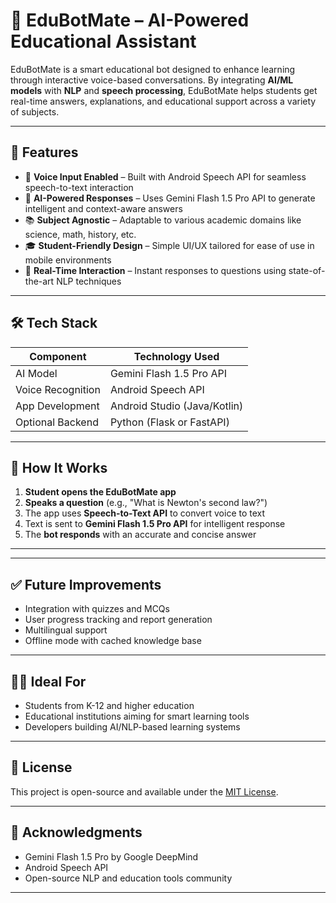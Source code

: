 # 🤖 EduBotMate – AI-Powered Educational Assistant

EduBotMate is a smart educational bot designed to enhance learning through interactive voice-based conversations. By integrating **AI/ML models** with **NLP** and **speech processing**, EduBotMate helps students get real-time answers, explanations, and educational support across a variety of subjects.

---

## 🚀 Features

- 🎤 **Voice Input Enabled** – Built with Android Speech API for seamless speech-to-text interaction  
- 🧠 **AI-Powered Responses** – Uses Gemini Flash 1.5 Pro API to generate intelligent and context-aware answers  
- 📚 **Subject Agnostic** – Adaptable to various academic domains like science, math, history, etc.  
- 🎓 **Student-Friendly Design** – Simple UI/UX tailored for ease of use in mobile environments  
- 💬 **Real-Time Interaction** – Instant responses to questions using state-of-the-art NLP techniques

---

## 🛠️ Tech Stack

| Component              | Technology Used                |
|------------------------|--------------------------------|
| AI Model               | Gemini Flash 1.5 Pro API       |
| Voice Recognition      | Android Speech API             |
| App Development        | Android Studio (Java/Kotlin)   |
| Optional Backend       | Python (Flask or FastAPI)      |

---

## 📱 How It Works

1. **Student opens the EduBotMate app**
2. **Speaks a question** (e.g., "What is Newton's second law?")
3. The app uses **Speech-to-Text API** to convert voice to text
4. Text is sent to **Gemini Flash 1.5 Pro API** for intelligent response
5. The **bot responds** with an accurate and concise answer

---


---

## ✅ Future Improvements

- Integration with quizzes and MCQs
- User progress tracking and report generation
- Multilingual support
- Offline mode with cached knowledge base

---

## 👨‍🎓 Ideal For

- Students from K-12 and higher education
- Educational institutions aiming for smart learning tools
- Developers building AI/NLP-based learning systems

---

## 📄 License

This project is open-source and available under the [MIT License](LICENSE).

---

## 🙌 Acknowledgments

- Gemini Flash 1.5 Pro by Google DeepMind  
- Android Speech API  
- Open-source NLP and education tools community

---

